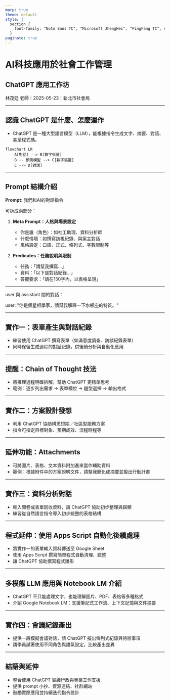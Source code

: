 ```yaml
---
marp: true
theme: default
style: |
  section {
    font-family: "Noto Sans TC", "Microsoft JhengHei", "PingFang TC", sans-serif;
  }
paginate: true
---
```


# AI科技應用於社會工作管理  
## ChatGPT 應用工作坊

林茂廷 老師｜2025-05-23｜新北市社會局

---

## 認識 ChatGPT 是什麼、怎麼運作

- ChatGPT 是一種大型語言模型（LLM），能根據指令生成文字、摘要、對話、甚至程式碼。
  
```mermaid
flowchart LR
    A[對話] --> B[數字張量]
    B -- 預測模型 --> C[數字張量]
    C --> D[對話]
```

---

## Prompt 結構介紹

**Prompt**: 我們和AI的對話指令

可拆成兩部分：

1. **Meta Prompt：人格與場景設定**
   - 你是誰（角色）：如社工助理、資料分析師
   - 什麼情境：如撰寫訪視紀錄、與案主對話
   - 風格設定：口語、正式、條列式、字數限制等

2. **Predicates：任務說明與限制**
   - 任務：「請幫我撰寫...」
   - 資料：「以下是對話紀錄...」
   - 答覆要求：「請在150字內，以表格呈現」

---

user 與 assistant 間的對話：

user: "你是個星相學家，請幫我解釋一下水瓶座的特質。"

---

## 實作一：表單產生與對話紀錄

- 練習使用 ChatGPT 撰寫表單（如滿意度調查、訪談紀錄表單）
- 同時保留生成過程的對話記錄，供後續分析與自動化應用

---

## 提醒：Chain of Thought 技法

- 將推理過程明確拆解，幫助 ChatGPT 更精準思考
- 範例：逐步列出需求 → 表單欄位 → 題型選擇 → 輸出格式

---

## 實作二：方案設計發想

- 利用 ChatGPT 協助構思短期／社區型服務方案
- 指令可指定目標對象、預期成效、流程時程等

---

## 延伸功能：Attachments

- 可將圖片、表格、文本資料附加進來當作輔助資料
- 範例：根據附件中的方案說明文件，請幫我簡化成摘要並擬出行動計畫

---

## 實作三：資料分析對話

- 輸入問卷或表單回收資料，請 ChatGPT 協助初步整理與歸類
- 練習從自然語言指令導入初步統整的表格結構

---

## 程式延伸：使用 Apps Script 自動化後續處理

- 將實作一的表單輸入資料傳送至 Google Sheet
- 使用 Apps Script 撰寫簡單程式自動清理、統整
- 讓 ChatGPT 協助撰寫程式雛形

---

## 多模態 LLM 應用與 Notebook LM 介紹

- ChatGPT 不只能處理文字，也能理解圖片、PDF、表格等多種格式
- 介紹 Google Notebook LM：支援筆記式工作流、上下文記憶與文件摘要

---

## 實作四：會議紀錄產出

- 提供一段模擬會議對話，請 ChatGPT 擬出條列式紀錄與待辦事項
- 請學員試著使用不同角色與語氣設定，比較產出差異

---

## 結語與延伸

- 整合使用 ChatGPT 實踐行政與專業工作支援
- 提供 prompt 小抄、資源連結、社群網站
- 鼓勵實際應用並持續迭代指令設計
